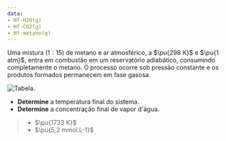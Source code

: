 ```yaml
---
data:
- Hf-H2O(g)
- Hf-CO2(g)
- Hf-metano(g)
---
```

Uma mistura ($1:15$) de metano e ar atmosférico, a $\pu{298 K}$ e $\pu{1 atm}$, entra em combustão em um reservatório adiabático, consumindo completamente o metano. O processo ocorre sob pressão constante e os produtos formados permanecem em fase gasosa.

![Tabela.](2A40-1P.svg)

- **Determine** a temperatura final do sistema.
- **Determine** a concentração final de vapor d'água.

> - $\pu{1733 K}$
> - $\pu{5,2 mmol.L-1}$
